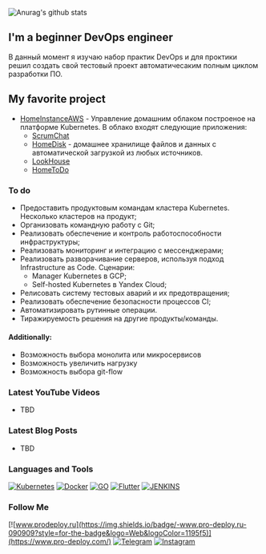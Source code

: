 ![Anurag's github stats](https://github-readme-stats.vercel.app/api?username=pro-deploy&show_icons=true&theme=tokyonight)

## I'm a beginner DevOps engineer

В данный момент я изучаю набор практик DevOps и для проктики решил создать свой тестовый проект автоматичесаким полным циклом разработки ПО.

## My favorite project
* [HomeInstanceAWS](https://github.com/pro-deploy/homeInstance) - Управление домашним облаком построеное на платформе Kubernetes. В облако входят следующие приложения:
  * [ScrumChat](https://github.com/pro-deploy/scrumChat)
  * [HomeDisk](https://github.com/pro-deploy/homeDisk) - домашнее хранилище файлов и данных с автоматической загрузкой из любых источников.
  * [LookHouse](https://github.com/pro-deploy/lookHouse)
  * [HomeToDo](https://github.com/pro-deploy/homeToDo)

### To do
- Предоставить продуктовым командам кластера Kubernetes. Несколько кластеров на продукт;
- Организовать командную работу с Git;
- Реализовать обеспечение и контроль работоспособности инфраструктуры;
- Реализовать мониторинг и интеграцию с мессенджерами;
- Реализовать разворачивание серверов, используя подход Infrastructure as Code. Сценарии:
  - Manager Kubernetes в GCP;
  - Self-hosted Kubernetes в Yandex Cloud;
- Релисовать систему тестовых аварий и их предотвращения;
- Реализовать обеспечение безопасности процессов CI;
- Автоматизировать рутинные операции.
- Тиражируемость решения на другие продукты/команды.

#### Additionally:
- Возможность выбора монолита или микросервисов
- Возможность увеличить нагрузку
- Возможность выбора git-flow

### Latest YouTube Videos

- TBD
 
### Latest Blog Posts

- TBD

### Languages and Tools
[![Kubernetes](https://img.shields.io/badge/-Kubernetes-090909?style=for-the-badge&logo=Kubernetes&logoColor=ae1dde)](#languages-and-tools)
[![Docker](https://img.shields.io/badge/-Docker-090909?style=for-the-badge&logo=Docker&logoColor=ae1dde)](#languages-and-tools)
[![GO](https://img.shields.io/badge/-GO-090909?style=for-the-badge&logo=GO&logoColor=ae1dde)](#languages-and-tools)
[![Flutter](https://img.shields.io/badge/-Flutter-090909?style=for-the-badge&logo=Flutter&logoColor=ae1dde)](#languages-and-tools)
[![JENKINS](https://img.shields.io/badge/-JENKINS-090909?style=for-the-badge&logo=JENKINS&logoColor=ae1dde)](#languages-and-tools)

### Follow Me

[![www.prodeploy.ru](https://img.shields.io/badge/-www.pro-deploy.ru-090909?style=for-the-badge&logo=Web&logoColor=1195f5)](https://www.pro-deploy.com/)
[![Telegram](https://img.shields.io/badge/-Telegram-090909?style=for-the-badge&logo=Telegram&logoColor=27A0d9)](https://t.me/birkinmax)
[![Instagram](https://img.shields.io/badge/-Instagram-090909?style=for-the-badge&logo=Instagram&logoColor=b4068e)](https://www.instagram.com/maxbirkin/)
